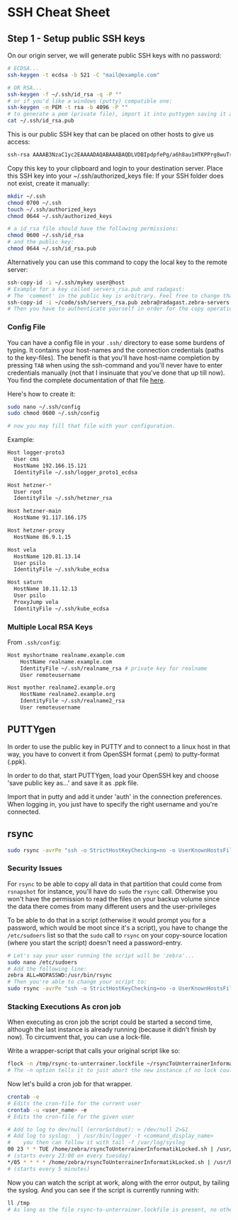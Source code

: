 # SSH Cheat Sheet

## Step 1 - Setup public SSH keys
On our origin server, we will generate public SSH keys with no password:
```bash
# ECDSA...
ssh-keygen -t ecdsa -b 521 -C "mail@example.com"

# OR RSA...
ssh-keygen -f ~/.ssh/id_rsa -q -P ""
# or if you'd like a windows (putty) compatible one:
ssh-keygen -m PEM -t rsa -b 4096 -P ""
# to generate a pem (private file), import it into puttygen saving it as pem afterwards.
cat ~/.ssh/id_rsa.pub
```

This is our public SSH key that can be placed on other hosts to give us access:
```bash
ssh-rsa AAAAB3NzaC1yc2EAAAADAQABAAABAQDLVDBIpdpfePg/a6h8au1HTKPPrg8wuTrjdh0QFVPpTI4KHctf6/FGg1NOgM++hrDlbrDVStKn/b3Mu65//tuvY5SG9sR4vrINCSQF++a+YRTGU6Sn4ltKpyj3usHERvBndtFXoDxsYKRCtPfgm1BGTBpoSl2A7lrwnmVSg+u11FOa1xSZ393aaBFDSeX8GlJf1SojWYIAbE25Xe3z5L232vZ5acC2PJkvKctzvUttJCP91gbNe5FSwDolE44diYbNYqEtvq2Jt8x45YzgFSVKf6ffnPwnUDwhtvc2f317TKx9l2Eq4aWqXTOMiPFA5ZRM/CF0IJCqeXG6s+qVfRjB root@cloudads
```

Copy this key to your clipboard and login to your destination server.
Place this SSH key into your ~/.ssh/authorized_keys file:
If your SSH folder does not exist, create it manually:
```bash
mkdir ~/.ssh
chmod 0700 ~/.ssh
touch ~/.ssh/authorized_keys
chmod 0644 ~/.ssh/authorized_keys

# a id_rsa file should have the following permissions:
chmod 0600 ~/.ssh/id_rsa
# and the public key:
chmod 0644 ~/.ssh/id_rsa.pub
```

Alternatively you can use this command to copy the local key to the remote server:
```bash
ssh-copy-id -i ~/.ssh/mykey user@host
# Example for a key called servers_rsa.pub and radagast:
# The 'comment' in the public key is arbitrary. Feel free to change that with your favorite text editor before copying it to the server:
ssh-copy-id -i ~/code/ssh/servers_rsa.pub zebra@radagast.zebra-servers
# Then you have to authenticate yourself in order for the copy operation to succeed.
```
### Config File
You can have a config file in your `.ssh/` directory to ease some burdens of typing.
It contains your host-names and the connection credentials (paths to the key-files).
The benefit is that you'll have host-name completion by pressing `TAB` when using the ssh-command and you'll never have to enter credentials manually (not that I insinuate that you've done that up till now).
You find the complete documentation of that file [here](https://man.openbsd.org/ssh_config).

Here's how to create it:
```bash
sudo nano ~/.ssh/config
sudo chmod 0600 ~/.ssh/config

# now you may fill that file with your configuration.
```

Example:
```bash
Host logger-proto3
  User cms
  HostName 192.166.15.121
  IdentityFile ~/.ssh/logger_proto1_ecdsa

Host hetzner-*
  User root
  IdentityFile ~/.ssh/hetzner_rsa

Host hetzner-main
  HostName 91.117.166.175

Host hetzner-proxy
  HostName 86.9.1.15

Host vela
  HostName 120.81.13.14
  User psilo
  IdentityFile ~/.ssh/kube_ecdsa

Host saturn
  HostName 10.11.12.13
  User psilo
  ProxyJump vela
  IdentityFile ~/.ssh/kube_ecdsa
```

### Multiple Local RSA Keys
From `.ssh/config`:
```bash
Host myshortname realname.example.com
    HostName realname.example.com
    IdentityFile ~/.ssh/realname_rsa # private key for realname
    User remoteusername

Host myother realname2.example.org
    HostName realname2.example.org
    IdentityFile ~/.ssh/realname2_rsa
    User remoteusername
```
## PUTTYgen
In order to use the public key in PUTTY and to connect to a linux host in that way, you have to convert it from OpenSSH format (.pem) to putty-format (.ppk).

In order to do that, start PUTTYgen, load your OpenSSH key and choose 'save public key as...' and save it as .ppk file.

Import that in putty and add it under 'auth' in the connection preferences. When logging in, you just have to specify the right username and you're connected.
## rsync
```bash
sudo rsync -avrPe "ssh -o StrictHostKeyChecking=no -o UserKnownHostsFile=/dev/null -i $HOME/.ssh/epsilon3_rsa -p 65493" --rsync-path="sudo rsync" -avRHP --delete /mnt/Backup1/ pi@www.unterrainer.info:/mnt/Backup1B1 >> /var/log/rsyncToUnterrainerInformatik.log 2>&1
```
### Security Issues
For `rsync` to be able to copy all data in that partition that could come from `rsnapshot` for instance, you'll have do `sudo` the `rsync` call. Otherwise you won't have the permission to read the files on your backup volume since the data there comes from many different users and the user-privileges  

To be able to do that in a script (otherwise it would prompt you for a password, which would be moot since it's a script), you have to change the `/etc/sudoers` list so that the `sudo` call to `rsync` on your copy-source location (where you start the script) doesn't need a password-entry.
```bash
# Let's say your user running the script will be 'zebra'...
sudo nano /etc/sudoers
# Add the following line:
zebra ALL=NOPASSWD:/usr/bin/rsync
# Then you're able to change your script to:
sudo rsync -avrPe "ssh -o StrictHostKeyChecking=no -o UserKnownHostsFile=/dev/null -i $HOME/.ssh/epsilon3_rsa -p 65493" --rsync-path="sudo rsync" --progress /mnt/Backup1/* pi@www.unterrainer.info:/mnt/Backup1B1
```
### Stacking Executions As cron job
When executing as cron job the script could be started a second time, although the last instance is already running (because it didn't finish by now). To circumvent that, you can use a lock-file.

Write a wrapper-script that calls your original script like so:
```bash
flock -n /tmp/rsync-to-unterrainer.lockfile ~/rsyncToUnterrainerInformatik.sh
# The -n option tells it to just abort the new instance if no lock could be obtained.
```

Now let's build a cron job for that wrapper.
```bash
crontab -e
# Edits the cron-file for the current user
crontab -u <user_name> -e
# Edits the cron-file for the given user

# Add to log to dev/null (error&stdout): > /dev/null 2>&1
# Add log to syslog:  | /usr/bin/logger -t <command_display_name>
#    you then can follow it with tail -f /var/log/syslog
00 23 * * TUE /home/zebra/rsyncToUnterrainerInformatikLocked.sh | /usr/bin/logger -t copy_backup_to_unterrainer
# (starts every 23:00 on every tuesday)
*/05 * * * * /home/zebra/rsyncToUnterrainerInformatikLocked.sh | /usr/bin/logger -t copy_backup_to_unterrainer
# (starts every 5 minutes)
```

Now you can watch the script at work, along with the error output, by tailing the syslog.
And you can see if the script is currently running with:
```bash
ll /tmp
# As long as the file rsync-to-unterrainer.lockfile is present, no other task will start
```

